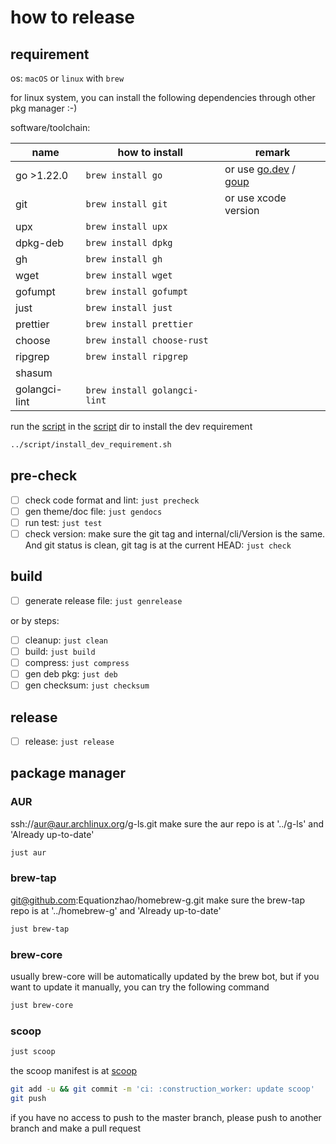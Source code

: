 # how to release

## requirement

os: `macOS` or `linux` with `brew`

for linux system, you can install the following dependencies through other pkg manager :-)

software/toolchain:

| name          | how to install               | remark                                                                            |
|---------------|------------------------------|-----------------------------------------------------------------------------------|
| go >1.22.0    | `brew install go`            | or use [go.dev](https://go.dev/dl/) / [goup](https://github.com/owenthereal/goup) |
| git           | `brew install git`           | or use xcode version                                                              |
| upx           | `brew install upx`           |                                                                                   |
| dpkg-deb      | `brew install dpkg`          |                                                                                   |
| gh            | `brew install gh`            |                                                                                   |
| wget          | `brew install wget`          |                                                                                   |
| gofumpt       | `brew install gofumpt`       |                                                                                   |
| just          | `brew install just`          |                                                                                   |
| prettier      | `brew install prettier`      |                                                                                   |
| choose        | `brew install choose-rust`   |                                                                                   |
| ripgrep       | `brew install ripgrep`       |                                                                                   |
| shasum        |                              |                                                                                   |
| golangci-lint | `brew install golangci-lint` |                                                                                   |


run the [script](../script/install_dev_requirement.sh) in the [script](../script) dir to install the dev requirement
```zsh
../script/install_dev_requirement.sh
```

## pre-check

- [ ] check code format and lint: `just precheck`
- [ ] gen theme/doc file: `just gendocs`
- [ ] run test: `just test`
- [ ] check version: make sure the git tag and internal/cli/Version is the same. And git status is clean, git tag is at the current HEAD: `just check`

## build

- [ ] generate release file: `just genrelease`

or by steps:
- [ ] cleanup: `just clean`
- [ ] build: `just build`
- [ ] compress: `just compress`
- [ ] gen deb pkg: `just deb`
- [ ] gen checksum: `just checksum`

## release

- [ ] release: `just release`

## package manager

### AUR

ssh://aur@aur.archlinux.org/g-ls.git
make sure the aur repo is at '../g-ls' and 'Already up-to-date'

```zsh
just aur
```

### brew-tap

git@github.com:Equationzhao/homebrew-g.git
make sure the brew-tap repo is at '../homebrew-g' and 'Already up-to-date'

```zsh
just brew-tap
```

### brew-core

usually brew-core will be automatically updated by the brew bot, but if you want to update it manually, you can try the following command

```zsh
just brew-core
```

### scoop

```zsh
just scoop
```

the scoop manifest is at [scoop](../scoop/g.json)

```zsh
git add -u && git commit -m 'ci: :construction_worker: update scoop'
git push
```

if you have no access to push to the master branch, please push to another branch and make a pull request
